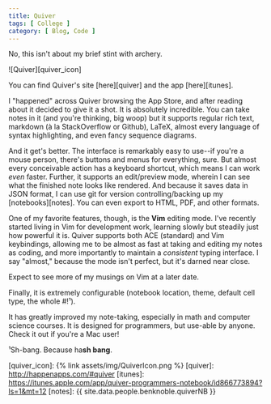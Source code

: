 ```yaml
---
title: Quiver
tags: [ College ]
category: [ Blog, Code ]
---
```


No, this isn't about my brief stint with archery.

![Quiver][quiver_icon]

You can find Quiver's site [here][quiver] and the app [here][itunes].

I "happened" across Quiver browsing the App Store, and after reading about it
decided to give it a shot. It is absolutely incredible. You can take notes in it
(and you're thinking, big woop) but it supports regular rich text, markdown (à
la StackOverflow or Github), LaTeX, almost every language of syntax
highlighting, and even fancy sequence diagrams.

And it get's better. The interface is remarkably easy to use--if you're a mouse
person, there's buttons and menus for everything, sure. But almost every
conceivable action has a keyboard shortcut, which means I can work *even*
faster. Further, it supports an edit/preview mode, wherein I can see what the
finished note looks like rendered. And because it saves data in JSON format, I
can use git for version controlling/backing up my [notebooks][notes]. You can
even export to HTML, PDF, and other formats.

One of my favorite features, though, is the __Vim__ editing mode. I've recently
started living in Vim for development work, learning slowly but steadily just
how powerful it is. Quiver supports both ACE (standard) and Vim keybindings,
allowing me to be almost as fast at taking and editing my notes as coding, and
more importantly to maintain a *consistent* typing interface. I say "almost,"
because the mode isn't perfect, but it's darned near close.

Expect to see more of my musings on Vim at a later date.

Finally, it is extremely configurable (notebook location, theme, default cell type,
the whole #!¹).

It has greatly improved my note-taking, especially in math and computer science
courses. It is designed for programmers, but use-able by anyone. Check it out if
you're a Mac user!

¹Sh-bang. Because ha**sh bang**.

[quiver_icon]: {% link assets/img/QuiverIcon.png %}
[quiver]: http://happenapps.com/#quiver
[itunes]: https://itunes.apple.com/app/quiver-programmers-notebook/id866773894?ls=1&mt=12
[notes]: {{ site.data.people.benknoble.quiverNB }}
